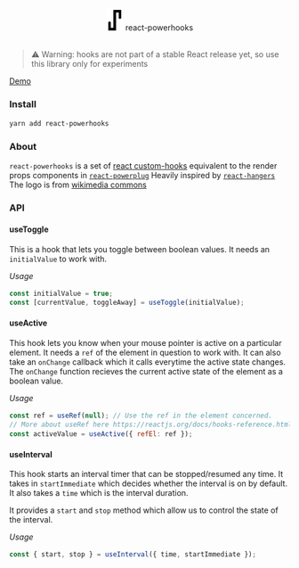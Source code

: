 <div align="center">
  <img src="/hook.png" height="40px" alt="React PowerHooks" />
  <span fontSize='20px'> react-powerhooks </span>
</div>

<br />

> ⚠️ Warning: hooks are not part of a stable React release yet, so use this library only for experiments

[Demo](https://codesandbox.io/s/j31y1l90m3)

### Install

```bash
yarn add react-powerhooks
```

### About

`react-powerhooks` is a set of [react custom-hooks](https://reactjs.org/docs/hooks-custom.html) equivalent to the render props components in [`react-powerplug`](https://github.com/renatorib/react-powerplug)
Heavily inspired by [`react-hangers`](https://github.com/kitze/react-hanger)
The logo is from [wikimedia commons](https://commons.wikimedia.org/wiki/File:OCR_hook.svg)

### API

#### useToggle

This is a hook that lets you toggle between boolean values.
It needs an `initialValue` to work with.

_Usage_

```jsx
const initialValue = true;
const [currentValue, toggleAway] = useToggle(initialValue);
```

#### useActive

This hook lets you know when your mouse pointer is active on a particular element.
It needs a `ref` of the element in question to work with. It can also take an `onChange` callback which it calls everytime the active state changes. The `onChange` function recieves the current active state of the element as a boolean value.

_Usage_

```jsx
const ref = useRef(null); // Use the ref in the element concerned.
// More about useRef here https://reactjs.org/docs/hooks-reference.html#useref
const activeValue = useActive({ refEl: ref });
```

#### useInterval

This hook starts an interval timer that can be stopped/resumed any time.
It takes in `startImmediate` which decides whether the interval is on by default.
It also takes a `time` which is the interval duration.

It provides a `start` and `stop` method which allow us to control the state of the interval.

_Usage_

```jsx
const { start, stop } = useInterval({ time, startImmediate });
```
